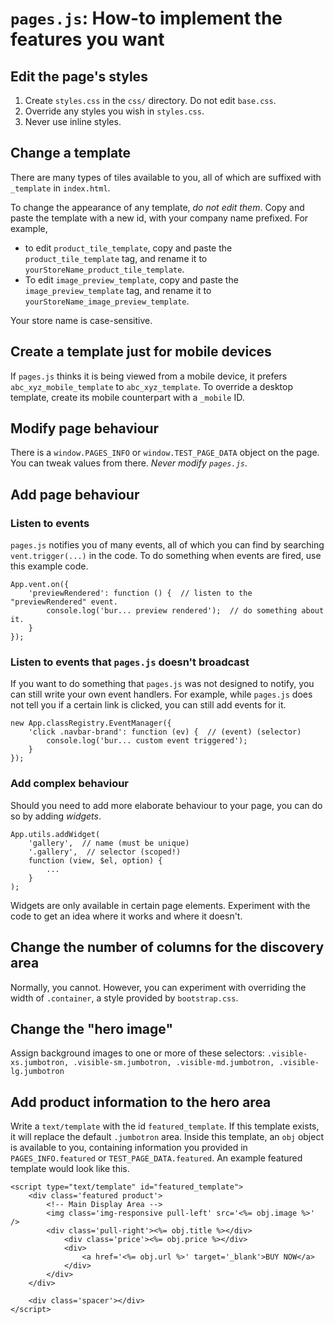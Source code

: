 # `pages.js`: How-to implement the features you want

## Edit the page's styles

1. Create `styles.css` in the `css/` directory. Do not edit `base.css`.
2. Override any styles you wish in `styles.css`. 
3. Never use inline styles.

## Change a template

There are many types of tiles available to you, all of which are suffixed with
`_template` in `index.html`.

To change the appearance of any template, *do not edit them*. Copy and paste
the template with a new id, with your company name prefixed. For example,

* to edit `product_tile_template`, copy and paste the `product_tile_template`
tag, and rename it to `yourStoreName_product_tile_template`.
* To edit `image_preview_template`, copy and paste the `image_preview_template`
tag, and rename it to `yourStoreName_image_preview_template`.

Your store name is case-sensitive.

## Create a template just for mobile devices

If `pages.js` thinks it is being viewed from a mobile device, it prefers
`abc_xyz_mobile_template` to `abc_xyz_template`. To override a desktop
template, create its mobile counterpart with a `_mobile` ID.

## Modify page behaviour

There is a `window.PAGES_INFO` or `window.TEST_PAGE_DATA` object on the page.
You can tweak values from there. *Never modify `pages.js`*.

## Add page behaviour

### Listen to events

`pages.js` notifies you of many events, all of which you can find by searching
`vent.trigger(...)` in the code. To do something when events are fired,
use this example code.

    App.vent.on({
        'previewRendered': function () {  // listen to the "previewRendered" event.
            console.log('bur... preview rendered');  // do something about it.
        }
    });

### Listen to events that `pages.js` doesn't broadcast

If you want to do something that `pages.js` was not designed to notify, you can
still write your own event handlers. For example, while `pages.js` does not
tell you if a certain link is clicked, you can still add events for it.

    new App.classRegistry.EventManager({
        'click .navbar-brand': function (ev) {  // (event) (selector)
            console.log('bur... custom event triggered');
        }
    });

### Add complex behaviour

Should you need to add more elaborate behaviour to your page, you can do so by
adding *widgets*.

    App.utils.addWidget(
        'gallery',  // name (must be unique)
        '.gallery',  // selector (scoped!)
        function (view, $el, option) {
            ...
        }
    );

Widgets are only available in certain page elements. Experiment with the code
to get an idea where it works and where it doesn't.

## Change the number of columns for the discovery area

Normally, you cannot. However, you can experiment with overriding the width of
`.container`, a style provided by `bootstrap.css`.

## Change the "hero image"

Assign background images to one or more of these selectors:
`.visible-xs.jumbotron, .visible-sm.jumbotron, .visible-md.jumbotron, .visible-lg.jumbotron`

## Add product information to the hero area

Write a `text/template` with the id `featured_template`. If this template
exists, it will replace the default `.jumbotron` area. Inside this template,
an `obj` object is available to you, containing information you provided in
`PAGES_INFO.featured` or `TEST_PAGE_DATA.featured`. An example featured
template would look like this.

    <script type="text/template" id="featured_template">
        <div class='featured product'>
            <!-- Main Display Area -->
            <img class='img-responsive pull-left' src='<%= obj.image %>' />
            <div class='pull-right'><%= obj.title %></div>
                <div class='price'><%= obj.price %></div>
                <div>
                    <a href='<%= obj.url %>' target='_blank'>BUY NOW</a>
                </div>
            </div>
        </div>

        <div class='spacer'></div>
    </script>
